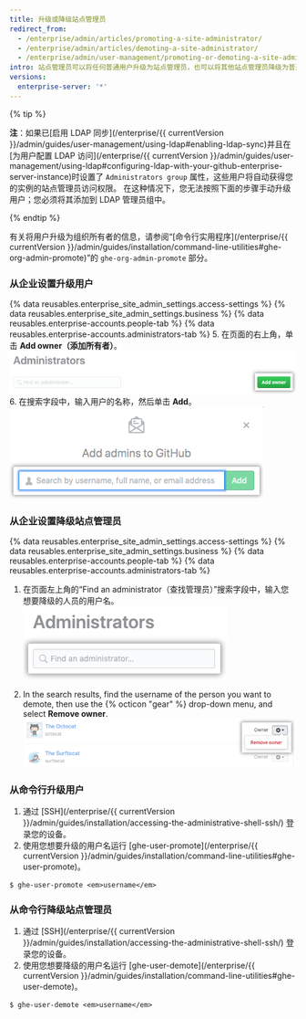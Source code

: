 ```yaml
---
title: 升级或降级站点管理员
redirect_from:
  - /enterprise/admin/articles/promoting-a-site-administrator/
  - /enterprise/admin/articles/demoting-a-site-administrator/
  - /enterprise/admin/user-management/promoting-or-demoting-a-site-administrator
intro: 站点管理员可以将任何普通用户升级为站点管理员，也可以将其他站点管理员降级为普通用户。
versions:
  enterprise-server: '*'
---
```


{% tip %}

**注**：如果已[启用 LDAP 同步](/enterprise/{{ currentVersion }}/admin/guides/user-management/using-ldap#enabling-ldap-sync)并且在[为用户配置 LDAP 访问](/enterprise/{{ currentVersion }}/admin/guides/user-management/using-ldap#configuring-ldap-with-your-github-enterprise-server-instance)时设置了 `Administrators group` 属性，这些用户将自动获得您的实例的站点管理员访问权限。 在这种情况下，您无法按照下面的步骤手动升级用户；您必须将其添加到 LDAP 管理员组中。

{% endtip %}

有关将用户升级为组织所有者的信息，请参阅“[命令行实用程序](/enterprise/{{ currentVersion }}/admin/guides/installation/command-line-utilities#ghe-org-admin-promote)”的 `ghe-org-admin-promote` 部分。

### 从企业设置升级用户

{% data reusables.enterprise_site_admin_settings.access-settings %}
{% data reusables.enterprise_site_admin_settings.business %}
{% data reusables.enterprise-accounts.people-tab %}
{% data reusables.enterprise-accounts.administrators-tab %}
5. 在页面的右上角，单击 **Add owner（添加所有者）**。 ![用于添加管理员的按钮](/assets/images/help/business-accounts/business-account-add-admin-button.png)
6. 在搜索字段中，输入用户的名称，然后单击 **Add**。 ![用于添加管理员的搜索字段](/assets/images/help/business-accounts/business-account-search-to-add-admin.png)

### 从企业设置降级站点管理员

{% data reusables.enterprise_site_admin_settings.access-settings %}
{% data reusables.enterprise_site_admin_settings.business %}
{% data reusables.enterprise-accounts.people-tab %}
{% data reusables.enterprise-accounts.administrators-tab %}
1. 在页面左上角的“Find an administrator（查找管理员）”搜索字段中，输入您想要降级的人员的用户名。 ![用于查找管理员的搜索字段](/assets/images/help/business-accounts/business-account-search-for-admin.png)

1. In the search results, find the username of the person you want to demote, then use the {% octicon "gear" %} drop-down menu, and select **Remove owner**. ![从企业选项中删除](/assets/images/help/business-accounts/demote-admin-button.png)

### 从命令行升级用户

1. 通过 [SSH](/enterprise/{{ currentVersion }}/admin/guides/installation/accessing-the-administrative-shell-ssh/) 登录您的设备。
2. 使用您想要升级的用户名运行 [ghe-user-promote](/enterprise/{{ currentVersion }}/admin/guides/installation/command-line-utilities#ghe-user-promote)。
  ```shell
  $ ghe-user-promote <em>username</em>
  ```

### 从命令行降级站点管理员

1. 通过 [SSH](/enterprise/{{ currentVersion }}/admin/guides/installation/accessing-the-administrative-shell-ssh/) 登录您的设备。
2. 使用您想要降级的用户名运行 [ghe-user-demote](/enterprise/{{ currentVersion }}/admin/guides/installation/command-line-utilities#ghe-user-demote)。
  ```shell
  $ ghe-user-demote <em>username</em>
  ```
